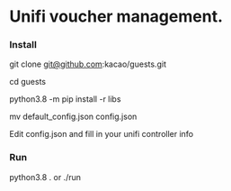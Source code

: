 # Unifi voucher management.

### Install
git clone git@github.com:kacao/guests.git 

cd guests

python3.8 -m pip install -r libs

mv default_config.json config.json

Edit config.json and fill in your unifi controller info

### Run
python3.8 .
or ./run

###
